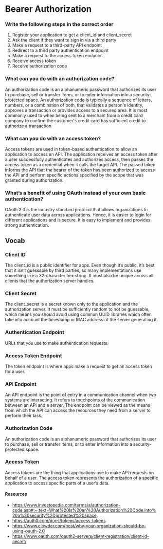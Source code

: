 # Bearer Authorization

### Write the following steps in the correct order
<!--Not sure of the following steps -->
1. Register your application to get a client_id and client_secret
2. Ask the client if they want to sign in via a third party
3. Make a request to a third-party API endpoint
4. Redirect to a third party authentication endpoint
5. Make a request to the access token endpoint
6. Receive access token
7. Receive authorization code

### What can you do with an authorization code?
An authorization code is an alphanumeric password that authorizes its user to purchase, sell or transfer items, or to enter information into a security-protected space. 
An authorization code is typically a sequence of letters, numbers, or a combination of both, that validates a person's identity, approves a transaction or 
provides access to a secured area. It is most commonly used to when being sent to a merchant from a credit card company to confirm the customer's credit card has sufficient
credit to authorize a transaction.  

### What can you do with an access token?
Access tokens are used in token-based authentication to allow an application to access an API. The application receives an access token after a user successfully 
authenticates and authorizes access, then passes the access token as a credential when it calls the target API. The passed token informs the API that the bearer of the 
token has been authorized to access the API and perform specific actions specified by the scope that was granted during authorization.

### What’s a benefit of using OAuth instead of your own basic authentication?
OAuth 2.0 is the industry standard protocol that allows organizations to authenticate user data across applications. Hence, it is easier to login for different applications and
is secure. It is easy to implement and provides strong authentication.

## Vocab
### Client ID
The client_id is a public identifier for apps. Even though it’s public, it’s best that it isn’t guessable by third parties, so many implementations use something like 
a 32-character hex string. It must also be unique across all clients that the authorization server handles.
### Client Secret
The client_secret is a secret known only to the application and the authorization server. It must be sufficiently random to not be guessable, which means you should 
avoid using common UUID libraries which often take into account the timestamp or MAC address of the server generating it.
### Authentication Endpoint
URLs that you use to make authentication requests.
### Access Token Endpoint
The token endpoint is where apps make a request to get an access token for a user. 
### API Endpoint
An API endpoint is the point of entry in a communication channel when two systems are interacting.  It refers to touchpoints of the communication between 
an API and a server. The endpoint can be viewed as the means from which the API can access the resources they need from a server to perform their task. 
### Authorization Code
An authorization code is an alphanumeric password that authorizes its user to purchase, sell or transfer items, or to enter information into a security-protected space. 
### Access Token
Access tokens are the thing that applications use to make API requests on behalf of a user. The access token represents the authorization of a specific application 
to access specific parts of a user’s data.

#### Resources
- https://www.investopedia.com/terms/a/authorization-code.asp#:~:text=What%20Is%20an%20Authorization%20Code,into%20a%20security%2Dprotected%20space.
- https://auth0.com/docs/tokens/access-tokens
- https://www.clowder.com/post/why-your-organization-should-be-using-oauth-2.0
- https://www.oauth.com/oauth2-servers/client-registration/client-id-secret/
